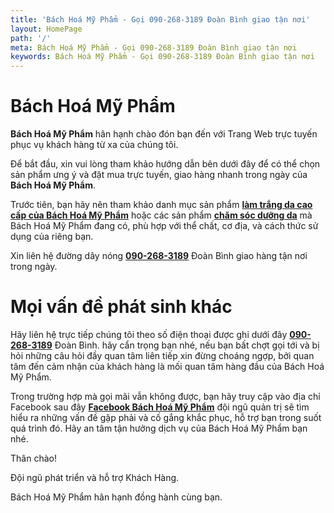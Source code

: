 ```yaml
---
title: 'Bách Hoá Mỹ Phẩm - Gọi 090-268-3189 Đoàn Bình giao tận nơi'
layout: HomePage
path: '/'
meta: Bách Hoá Mỹ Phẩm - Gọi 090-268-3189 Đoàn Bình giao tận nơi
keywords: Bách Hoá Mỹ Phẩm - Gọi 090-268-3189 Đoàn Bình giao tận nơi
---
```



# Bách Hoá Mỹ Phẩm

**Bách Hoá Mỹ Phẩm** hân hạnh chào đón bạn đến với Trang Web trực tuyến phục vụ khách hàng từ xa của chúng tôi.

Để bắt đầu, xin vui lòng tham khảo hướng dẫn bên dưới đây để có thể chọn sản phẩm ưng ý và đặt mua trực tuyến, giao hàng nhanh trong ngày của **Bách Hoá Mỹ Phẩm**.

Trước tiên, bạn hãy nên tham khảo danh mục sản phẩm  [**làm trắng da cao cấp của Bách Hoá Mỹ Phẩm**](/artists/) hoặc các sản phẩm [**chăm sóc dưỡng da**](/releases/) mà Bách Hoá Mỹ Phẩm đang có, phù hợp với thể chất, cơ địa, và cách thức sử dụng của riêng bạn.

Xin liên hệ đường dây nóng [**090-268-3189**](tel:+84902683189) Đoàn Bình giao hàng tận nơi trong ngày.


# Mọi vấn đề phát sinh khác

Hãy liên hệ trực tiếp chúng tôi theo số điện thoại được ghi dưới đây [**090-268-3189**](tel:+84902683189) Đoàn Bình. hãy cẩn trọng bạn nhé, nếu bạn bất chợt gọi tới và bị hỏi những câu hỏi đầy quan tâm liên tiếp xin đừng choáng ngợp, bởi quan tâm đến cảm nhận của khách hàng là mối quan tâm hàng đầu của Bách Hoá Mỹ Phẩm.

Trong trường hợp mà gọi mãi vẫn không được, bạn hãy truy cập vào địa chỉ Facebook sau đây [**Facebook Bách Hoá Mỹ Phẩm**](https://www.facebook.com/AsiniceDung) đội ngũ quản trị sẽ tìm hiểu ra những vấn đề gặp phải và cố gắng khắc phục, hỗ trợ bạn trong suốt quá trình đó. Hãy an tâm tận hưởng dịch vụ của Bách Hoá Mỹ Phẩm bạn nhé.

Thân chào!

Đội ngũ phát triển và hỗ trợ Khách Hàng.

Bách Hoá Mỹ Phẩm hân hạnh đồng hành cùng bạn.